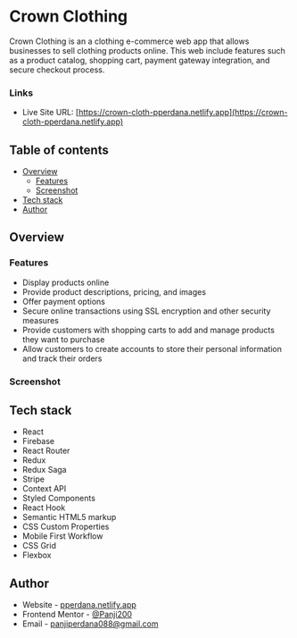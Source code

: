 # Crown Clothing

Crown Clothing is an a clothing e-commerce web app that allows businesses to sell clothing products online. This web include features such as a product catalog, shopping cart, payment gateway integration, and secure checkout process.

### Links

- Live Site URL: [https://crown-cloth-pperdana.netlify.app](https://crown-cloth-pperdana.netlify.app)

## Table of contents
  - [Overview](#overview)
    - [Features](#features)
    - [Screenshot](#screenshot)
  - [Tech stack](#tech-stack)
  - [Author](#author)
  

## Overview

### Features

- Display products online
- Provide product descriptions, pricing, and images
- Offer payment options
- Secure online transactions using SSL encryption and other security measures
- Provide customers with shopping carts to add and manage products they want to purchase
- Allow customers to create accounts to store their personal information and track their orders

### Screenshot

<!-- ![](./design/desktop-preview.jpg) -->


## Tech stack
- React
- Firebase
- React Router
- Redux
- Redux Saga
- Stripe
- Context API
- Styled Components
- React Hook
- Semantic HTML5 markup
- CSS Custom Properties
- Mobile First Workflow
- CSS Grid
- Flexbox


## Author

- Website - [pperdana.netlify.app](https://pperdana.netlify.app)
- Frontend Mentor - [@Panji200](https://www.frontendmentor.io/profile/Panji200)
- Email - panjiperdana088@gmail.com
